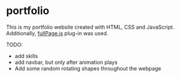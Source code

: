 # portfolio

This is my portfolio website created with HTML, CSS and JavaScript. Additionally, [fullPage.js](https://alvarotrigo.com/fullPage/) plug-in was used.

TODO:

- add skills
- add navbar, but only after animation plays
- Add some random rotating shapes throughout the webpage

